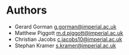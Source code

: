 # Authors

* Gerard Gorman <g.gorman@imperial.ac.uk>
* Matthew Piggott <m.d.piggott@imperial.ac.uk>
* Christian Jacobs <c.jacobs10@imperial.ac.uk>
* Stephan Kramer <s.kramer@imperial.ac.uk>
